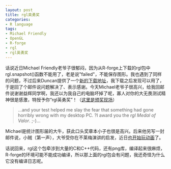 ```yaml
---
layout: post
title: rgl英勇奖
categories:
- R language
tags:
- Michael Friendly
- OpenGL
- R-forge
- rgl
- rgl英勇奖
---
```


话说近日Michael Friendly老爷子很郁闷，因为从R-forge上下载的rgl包中rgl.snapshot()函数不能用了，老是说"failed"，不能保存图形。我也遇到了同样的问题，不过后来Duncan提供了一个[新的下载地址](http://www.stats.uwo.ca/faculty/murdoch/temp/rgl_0.81.708.zip)，我下载之后发现可以用了，于是回了个邮件说问题解决了、表示感谢。今天Michael老爷子很高兴，给我回邮件说谢谢益辉同学啊，我还以为我自己的电脑坏掉了呢，寡人对你的大无畏测试精神很是感激，特授予你“rgl英勇奖”！（[这里是颁奖现场](https://stat.ethz.ch/pipermail/r-help/2008-October/176451.html)）


> ...and your test helped me slay the fear that something had gone horribly wrong with my desktop PC. ?I award you the _rgl Medal of Valor_. ;-)...


Michael是统计图形届的大牛，获此口头奖章本小子也很是高兴。后来他另写一封邮件说，小贼（第一声），大爷受你在不莱梅演讲的启发，近日[也开始玩动画](http://euclid.psych.yorku.ca/SCS/Gallery/Test/rgl-animations.ppt)了。

话说回来，rgl这个包牵涉到大量的C和C++代码，还有png库，编译起来很麻烦，R-forge的环境可能不能成功编译，所以那上面的rgl包会有问题，我还奇怪为什么它没有编译日志呢。

